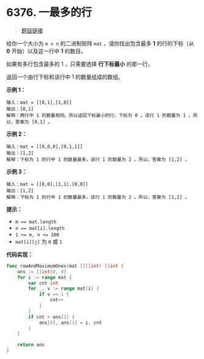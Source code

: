 <!-- markdownlint-disable -->
<!-- customize-tags: 数组-->

# 6376. 一最多的行

> [题目链接](https://leetcode.cn/problems/row-with-maximum-ones/)

给你一个大小为 `m x n` 的二进制矩阵 `mat` ，请你找出包含最多 **1** 的行的下标（从 **0** 开始）以及这一行中 **1** 的数目。

如果有多行包含最多的 1 ，只需要选择 **行下标最小** 的那一行。

返回一个由行下标和该行中 1 的数量组成的数组。

**示例 1：**

```
输入：mat = [[0,1],[1,0]]
输出：[0,1]
解释：两行中 1 的数量相同。所以返回下标最小的行，下标为 0 。该行 1 的数量为 1 。所以，答案为 [0,1] 。
```

**示例 2：**

```
输入：mat = [[0,0,0],[0,1,1]]
输出：[1,2]
解释：下标为 1 的行中 1 的数量最多。该行 1 的数量为 2 。所以，答案为 [1,2] 。
```

**示例 3：**

```
输入：mat = [[0,0],[1,1],[0,0]]
输出：[1,2]
解释：下标为 1 的行中 1 的数量最多。该行 1 的数量为 2 。所以，答案为 [1,2] 。
```

**提示：**

- `m == mat.length`
- `n == mat[i].length`
- `1 <= m, n <= 100`
- `mat[i][j]` 为 `0` 或 `1`

<!-- markdownlint-restore -->
<!--------------------------------->
<!-- generate by new_leetcode.go -->

**代码实现：**

```go
func rowAndMaximumOnes(mat [][]int) []int {
    ans := []int{0, 0}
    for i := range mat {
        var cnt int
        for _, v := range mat[i] {
            if v == 1 {
                cnt++
            }
        }
        if cnt > ans[1] {
            ans[0], ans[1] = i, cnt
        }
    }

    return ans
}
```
